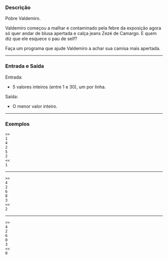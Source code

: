 ### Descrição

Pobre Valdemiro.

Valdemiro começou a malhar e contaminado pela febre da exposição
agora só quer andar de blusa apertada e calça jeans Zezé de Camargo.
E quem diz que ele esquece o pau de self?

Faça um programa que ajude Valdemiro a achar sua camisa mais apertada.

---

### Entrada e Saída

Entrada:
* 5 valores inteiros (entre 1 e 30), um por linha.

Saída:
* O menor valor inteiro.

---

### Exemplos

    >>
    1
    4
    2
    5
    2
    <<
    1

---

    >>
    4
    2
    6
    8
    3
    <<
    2

---

    >>
    4
    2
    6
    0
    3
    <<
    0
